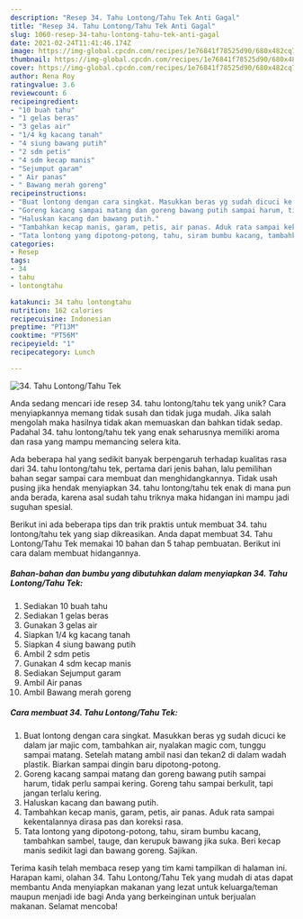 ```yaml
---
description: "Resep 34. Tahu Lontong/Tahu Tek Anti Gagal"
title: "Resep 34. Tahu Lontong/Tahu Tek Anti Gagal"
slug: 1060-resep-34-tahu-lontong-tahu-tek-anti-gagal
date: 2021-02-24T11:41:46.174Z
image: https://img-global.cpcdn.com/recipes/1e76841f78525d90/680x482cq70/34-tahu-lontongtahu-tek-foto-resep-utama.jpg
thumbnail: https://img-global.cpcdn.com/recipes/1e76841f78525d90/680x482cq70/34-tahu-lontongtahu-tek-foto-resep-utama.jpg
cover: https://img-global.cpcdn.com/recipes/1e76841f78525d90/680x482cq70/34-tahu-lontongtahu-tek-foto-resep-utama.jpg
author: Rena Roy
ratingvalue: 3.6
reviewcount: 6
recipeingredient:
- "10 buah tahu"
- "1 gelas beras"
- "3 gelas air"
- "1/4 kg kacang tanah"
- "4 siung bawang putih"
- "2 sdm petis"
- "4 sdm kecap manis"
- "Sejumput garam"
- " Air panas"
- " Bawang merah goreng"
recipeinstructions:
- "Buat lontong dengan cara singkat. Masukkan beras yg sudah dicuci ke dalam jar majic com, tambahkan air, nyalakan magic com, tunggu sampai matang. Setelah matang ambil nasi dan tekan2 di dalam wadah plastik. Biarkan sampai dingin baru dipotong-potong."
- "Goreng kacang sampai matang dan goreng bawang putih sampai harum, tidak perlu sampai kering. Goreng tahu sampai berkulit, tapi jangan terlalu kering."
- "Haluskan kacang dan bawang putih."
- "Tambahkan kecap manis, garam, petis, air panas. Aduk rata sampai kekentalannya dirasa pas dan koreksi rasa."
- "Tata lontong yang dipotong-potong, tahu, siram bumbu kacang, tambahkan sambel, tauge, dan kerupuk bawang jika suka. Beri kecap manis sedikit lagi dan bawang goreng. Sajikan."
categories:
- Resep
tags:
- 34
- tahu
- lontongtahu

katakunci: 34 tahu lontongtahu 
nutrition: 162 calories
recipecuisine: Indonesian
preptime: "PT13M"
cooktime: "PT56M"
recipeyield: "1"
recipecategory: Lunch

---
```



![34. Tahu Lontong/Tahu Tek](https://img-global.cpcdn.com/recipes/1e76841f78525d90/680x482cq70/34-tahu-lontongtahu-tek-foto-resep-utama.jpg)

Anda sedang mencari ide resep 34. tahu lontong/tahu tek yang unik? Cara menyiapkannya memang tidak susah dan tidak juga mudah. Jika salah mengolah maka hasilnya tidak akan memuaskan dan bahkan tidak sedap. Padahal 34. tahu lontong/tahu tek yang enak seharusnya memiliki aroma dan rasa yang mampu memancing selera kita.



Ada beberapa hal yang sedikit banyak berpengaruh terhadap kualitas rasa dari 34. tahu lontong/tahu tek, pertama dari jenis bahan, lalu pemilihan bahan segar sampai cara membuat dan menghidangkannya. Tidak usah pusing jika hendak menyiapkan 34. tahu lontong/tahu tek enak di mana pun anda berada, karena asal sudah tahu triknya maka hidangan ini mampu jadi suguhan spesial.


Berikut ini ada beberapa tips dan trik praktis untuk membuat 34. tahu lontong/tahu tek yang siap dikreasikan. Anda dapat membuat 34. Tahu Lontong/Tahu Tek memakai 10 bahan dan 5 tahap pembuatan. Berikut ini cara dalam membuat hidangannya.

<!--inarticleads1-->

##### Bahan-bahan dan bumbu yang dibutuhkan dalam menyiapkan 34. Tahu Lontong/Tahu Tek:

1. Sediakan 10 buah tahu
1. Sediakan 1 gelas beras
1. Gunakan 3 gelas air
1. Siapkan 1/4 kg kacang tanah
1. Siapkan 4 siung bawang putih
1. Ambil 2 sdm petis
1. Gunakan 4 sdm kecap manis
1. Sediakan Sejumput garam
1. Ambil  Air panas
1. Ambil  Bawang merah goreng




<!--inarticleads2-->

##### Cara membuat 34. Tahu Lontong/Tahu Tek:

1. Buat lontong dengan cara singkat. Masukkan beras yg sudah dicuci ke dalam jar majic com, tambahkan air, nyalakan magic com, tunggu sampai matang. Setelah matang ambil nasi dan tekan2 di dalam wadah plastik. Biarkan sampai dingin baru dipotong-potong.
1. Goreng kacang sampai matang dan goreng bawang putih sampai harum, tidak perlu sampai kering. Goreng tahu sampai berkulit, tapi jangan terlalu kering.
1. Haluskan kacang dan bawang putih.
1. Tambahkan kecap manis, garam, petis, air panas. Aduk rata sampai kekentalannya dirasa pas dan koreksi rasa.
1. Tata lontong yang dipotong-potong, tahu, siram bumbu kacang, tambahkan sambel, tauge, dan kerupuk bawang jika suka. Beri kecap manis sedikit lagi dan bawang goreng. Sajikan.




Terima kasih telah membaca resep yang tim kami tampilkan di halaman ini. Harapan kami, olahan 34. Tahu Lontong/Tahu Tek yang mudah di atas dapat membantu Anda menyiapkan makanan yang lezat untuk keluarga/teman maupun menjadi ide bagi Anda yang berkeinginan untuk berjualan makanan. Selamat mencoba!
